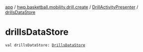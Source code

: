 [app](../../index.md) / [hwp.basketball.mobility.drill.create](../index.md) / [DrillActivityPresenter](index.md) / [drillsDataStore](.)

# drillsDataStore

`val drillsDataStore: `[`DrillsDataStore`](../../hwp.basketball.mobility.entitiy.drills/-drills-data-store/index.md)